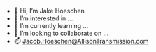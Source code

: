 - 👋 Hi, I’m Jake Hoeschen
- 👀 I’m interested in ...
- 🌱 I’m currently learning ...
- 💞️ I’m looking to collaborate on ...
- 📫 Jacob.Hoeschen@AllisonTransmission.com

<!---
LZYL2N/LZYL2N is a ✨ special ✨ repository because its `README.md` (this file) appears on your GitHub profile.
You can click the Preview link to take a look at your changes.
--->
